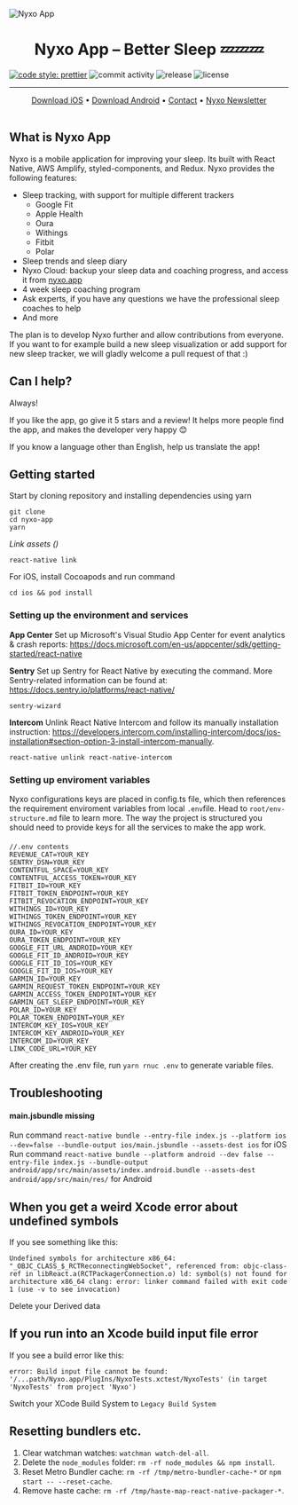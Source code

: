 ![Nyxo App](https://github.com/hello-nyxo/nyxo-website/blob/master/static/images/cover.png)


<p align="center">
<h1 align=center>Nyxo App – Better Sleep 💤💤💤</h1>
</p>

[![code style: prettier](https://img.shields.io/badge/code_style-prettier-ff69b4.svg?style=flat-square)](https://github.com/prettier/prettier)
![commit activity](https://img.shields.io/github/commit-activity/w/hello-nyxo/nyxo-app)
![release](https://img.shields.io/github/v/release/hello-nyxo/nyxo-app)
![license](https://img.shields.io/github/license/hello-nyxo/nyxo-app)

--- 

<p align="center">
  <a href="https://apps.apple.com/us/app/nyxo-sleep-coaching/id1440417031">Download iOS</a> • <a href="https://play.google.com/store/apps/details?id=fi.nyxo.app">Download Android</a> • <a href="mailto:hello+github@nyxo.fi">Contact</a> • <a href="http://eepurl.com/g-0zKD">Nyxo Newsletter</a>
<br><br>
</p>

## What is Nyxo App
Nyxo is a mobile application for improving your sleep. Its built with React Native, AWS Amplify, styled-components, and Redux. Nyxo provides the following features:
- Sleep tracking, with support for multiple different trackers
  - Google Fit
  - Apple Health
  - Oura
  - Withings
  - Fitbit
  - Polar
- Sleep trends and sleep diary
- Nyxo Cloud: backup your sleep data and coaching progress, and access it from [nyxo.app](https://nyxo.app)
- 4 week sleep coaching program
- Ask experts, if you have any questions we have the professional sleep coaches to help
- And more

The plan is to develop Nyxo further and allow contributions from everyone. If you want to for example build a new sleep visualization or add support for new sleep tracker, we will gladly welcome a pull request of that :)

## Can I help?
Always!

If you like the app, go give it 5 stars and a review! It helps more people find the app, and makes the developer very happy 😊



If you know a language other than English, help us translate the app!


## Getting started

Start by cloning repository and installing dependencies using yarn

```shell
git clone
cd nyxo-app
yarn
```

_Link assets ()_

```shell
react-native link
```

For iOS, install Cocoapods and run command

```shell
cd ios && pod install
```

### Setting up the environment and services

__App Center__
Set up Microsoft's Visual Studio App Center for event analytics & crash reports: https://docs.microsoft.com/en-us/appcenter/sdk/getting-started/react-native

__Sentry__
Set up Sentry for React Native by executing the command. More Sentry-related information can be found at: https://docs.sentry.io/platforms/react-native/

```shell 
sentry-wizard
```

__Intercom__
Unlink React Native Intercom and follow its manually installation instruction: https://developers.intercom.com/installing-intercom/docs/ios-installation#section-option-3-install-intercom-manually.

```shell
react-native unlink react-native-intercom
```

### Setting up enviroment variables

Nyxo configurations keys are placed in config.ts file, which then references the requirement enviroment variables from local `.env`file. Head to `root/env-structure.md` file to learn more. The way the project is structured you should need to provide keys for all the services to make the app work. 

#### 

```
//.env contents
REVENUE_CAT=YOUR_KEY
SENTRY_DSN=YOUR_KEY
CONTENTFUL_SPACE=YOUR_KEY
CONTENTFUL_ACCESS_TOKEN=YOUR_KEY
FITBIT_ID=YOUR_KEY
FITBIT_TOKEN_ENDPOINT=YOUR_KEY
FITBIT_REVOCATION_ENDPOINT=YOUR_KEY
WITHINGS_ID=YOUR_KEY
WITHINGS_TOKEN_ENDPOINT=YOUR_KEY
WITHINGS_REVOCATION_ENDPOINT=YOUR_KEY
OURA_ID=YOUR_KEY
OURA_TOKEN_ENDPOINT=YOUR_KEY
GOOGLE_FIT_URL_ANDROID=YOUR_KEY
GOOGLE_FIT_ID_ANDROID=YOUR_KEY
GOOGLE_FIT_ID_IOS=YOUR_KEY
GOOGLE_FIT_ID_IOS=YOUR_KEY
GARMIN_ID=YOUR_KEY
GARMIN_REQUEST_TOKEN_ENDPOINT=YOUR_KEY
GARMIN_ACCESS_TOKEN_ENDPOINT=YOUR_KEY
GARMIN_GET_SLEEP_ENDPOINT=YOUR_KEY
POLAR_ID=YOUR_KEY
POLAR_TOKEN_ENDPOINT=YOUR_KEY
INTERCOM_KEY_IOS=YOUR_KEY
INTERCOM_KEY_ANDROID=YOUR_KEY
INTERCOM_ID=YOUR_KEY
LINK_CODE_URL=YOUR_KEY
```

After creating the .env file, run `yarn rnuc .env` to generate variable files.




## Troubleshooting

#### main.jsbundle missing

Run command `react-native bundle --entry-file index.js --platform ios --dev=false --bundle-output ios/main.jsbundle --assets-dest ios` for iOS
Run command `react-native bundle --platform android --dev false --entry-file index.js --bundle-output android/app/src/main/assets/index.android.bundle --assets-dest android/app/src/main/res/` for Android

## When you get a weird Xcode error about undefined symbols

If you see something like this:

`Undefined symbols for architecture x86_64: "_OBJC_CLASS_$_RCTReconnectingWebSocket", referenced from: objc-class-ref in libReact.a(RCTPackagerConnection.o) ld: symbol(s) not found for architecture x86_64 clang: error: linker command failed with exit code 1 (use -v to see invocation)`

Delete your Derived data

## If you run into an Xcode build input file error

If you see a build error like this:

`error: Build input file cannot be found: '/...path/Nyxo.app/PlugIns/NyxoTests.xctest/NyxoTests' (in target 'NyxoTests' from project 'Nyxo')`

Switch your XCode Build System to `Legacy Build System`

## Resetting bundlers etc.

1. Clear watchman watches: `watchman watch-del-all`.
2. Delete the `node_modules` folder: `rm -rf node_modules && npm install`.
3. Reset Metro Bundler cache: `rm -rf /tmp/metro-bundler-cache-*` or `npm start -- --reset-cache`.
4. Remove haste cache: `rm -rf /tmp/haste-map-react-native-packager-*`.
